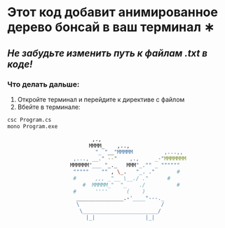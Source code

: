 # Этот код добавит анимированное дерево бонсай в ваш терминал ∗

*Не забудьте изменить путь к файлам .txt в коде!*
----------------------------------------------------------------

### Что делать дальше:
1. Откройте терминал и перейдите к директиве с файлом
2. Вбейте в терминале:
```zsh
csc Program.cs
mono Program.exe
```

```zsh
              		       ,.,
              		      MMMM_    ,..,
              		        "_ "__"MMMMM          ,...,,
              		 ,..., __." --"    ,.,     _-"MMMMMMM
              		MMMMMM"___ "_._   MMM"_."" _ """"""
              		 """""    "" , \_.   "_. ."       #
              		 #      ,,, _"__ \__./ ."      #
              		    #  MMMMM_"  "_    ./          #
              		 #      ''''      (    )
              		  _______________.-'____"---._
              		  \                          /
              		   \________________________/
              		     |_|                |_|
```
